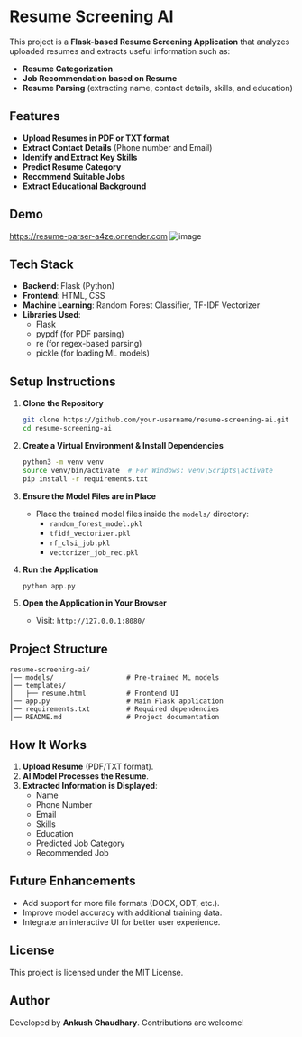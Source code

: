 # Resume Screening AI

This project is a **Flask-based Resume Screening Application** that analyzes uploaded resumes and extracts useful information such as:

- **Resume Categorization**
- **Job Recommendation based on Resume**
- **Resume Parsing** (extracting name, contact details, skills, and education)

## Features

- **Upload Resumes in PDF or TXT format**
- **Extract Contact Details** (Phone number and Email)
- **Identify and Extract Key Skills**
- **Predict Resume Category**
- **Recommend Suitable Jobs**
- **Extract Educational Background**

## Demo
https://resume-parser-a4ze.onrender.com
![image](https://github.com/user-attachments/assets/46c2e267-8ee4-4319-98d5-b4038157750b)



## Tech Stack

- **Backend**: Flask (Python)
- **Frontend**: HTML, CSS
- **Machine Learning**: Random Forest Classifier, TF-IDF Vectorizer
- **Libraries Used**:
  - Flask
  - pypdf (for PDF parsing)
  - re (for regex-based parsing)
  - pickle (for loading ML models)

## Setup Instructions

1. **Clone the Repository**

   ```bash
   git clone https://github.com/your-username/resume-screening-ai.git
   cd resume-screening-ai
   ```

2. **Create a Virtual Environment & Install Dependencies**

   ```bash
   python3 -m venv venv
   source venv/bin/activate  # For Windows: venv\Scripts\activate
   pip install -r requirements.txt
   ```

3. **Ensure the Model Files are in Place**

   - Place the trained model files inside the `models/` directory:
     - `random_forest_model.pkl`
     - `tfidf_vectorizer.pkl`
     - `rf_clsi_job.pkl`
     - `vectorizer_job_rec.pkl`

4. **Run the Application**

   ```bash
   python app.py
   ```

5. **Open the Application in Your Browser**

   - Visit: `http://127.0.0.1:8080/`

## Project Structure

```
resume-screening-ai/
│── models/                  # Pre-trained ML models
│── templates/
│   ├── resume.html          # Frontend UI
│── app.py                   # Main Flask application
│── requirements.txt         # Required dependencies
│── README.md                # Project documentation
```

## How It Works

1. **Upload Resume** (PDF/TXT format).
2. **AI Model Processes the Resume**.
3. **Extracted Information is Displayed**:
   - Name
   - Phone Number
   - Email
   - Skills
   - Education
   - Predicted Job Category
   - Recommended Job

## Future Enhancements

- Add support for more file formats (DOCX, ODT, etc.).
- Improve model accuracy with additional training data.
- Integrate an interactive UI for better user experience.

## License

This project is licensed under the MIT License.

## Author

Developed by **Ankush Chaudhary**. Contributions are welcome!

